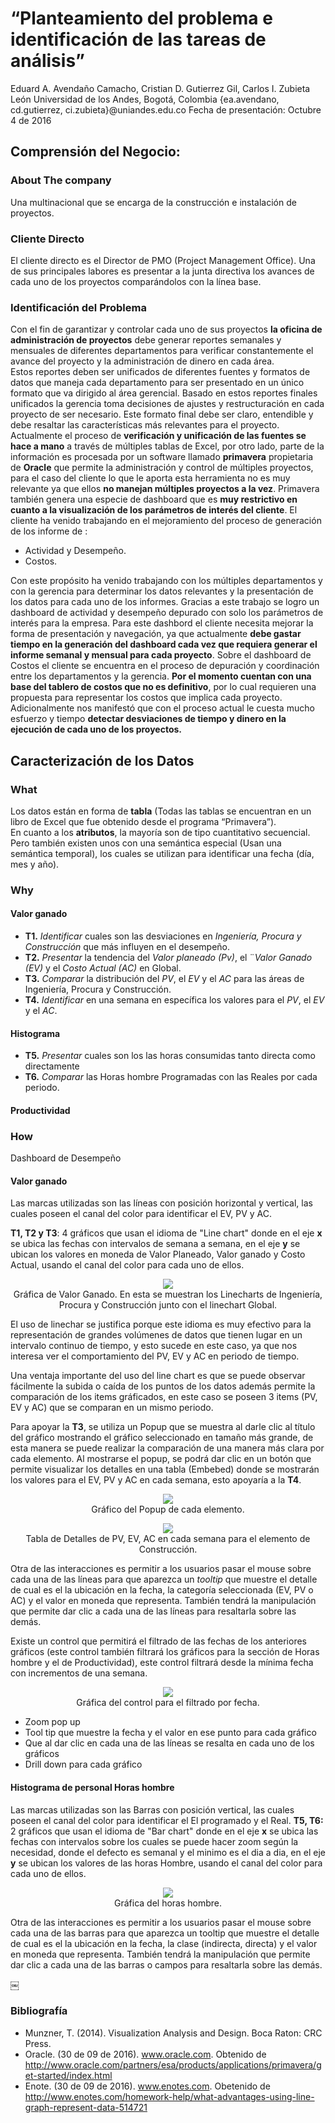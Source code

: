 # “Planteamiento del problema e identificación de las tareas de análisis” 
 
Eduard A. Avendaño Camacho, Cristian D. Gutierrez Gil, Carlos I. Zubieta León 
Universidad de los Andes, Bogotá, Colombia 
{ea.avendano, cd.gutierrez, ci.zubieta}@uniandes.edu.co 
Fecha de presentación: Octubre 4 de 2016 
  
## Comprensión del Negocio:  
 
### About The company
 
Una multinacional que se encarga de la construcción e instalación de proyectos. 

### Cliente Directo 
 
El cliente directo es el Director de PMO (Project Management Office).  Una de sus principales labores es presentar a la junta directiva los avances de cada uno de los proyectos comparándolos con la línea base. 
 
### Identificación del Problema 
 
Con el fin de garantizar y controlar cada uno de sus proyectos **la oficina de administración de proyectos** debe generar reportes semanales y mensuales de diferentes departamentos para verificar constantemente el avance del proyecto y la administración de dinero en cada área.  
Estos reportes deben ser unificados de diferentes fuentes y formatos de datos que maneja cada departamento para ser presentado en un único formato que va dirigido al área gerencial. Basado en estos reportes finales unificados la gerencia toma decisiones de ajustes y restructuración en cada proyecto de ser necesario. Este formato final debe ser claro, entendible y debe resaltar las características más relevantes para el proyecto.  
Actualmente el proceso de **verificación y unificación de las fuentes se hace a mano** a través de múltiples tablas de Excel, por otro lado, parte de la información es procesada por un software llamado **primavera** propietaria de **Oracle** que permite la administración y control de múltiples proyectos, para el caso del cliente lo que le aporta esta herramienta no es muy relevante ya que ellos **no manejan múltiples proyectos a la vez**. Primavera también genera una especie de dashboard que es **muy restrictivo en cuanto a la visualización de los parámetros de interés del cliente**. 
El cliente ha venido trabajando en el mejoramiento del proceso de generación de los informe de : 
- Actividad y Desempeño. 
- Costos. 
 
Con este propósito ha venido trabajando con los múltiples departamentos y con la gerencia para determinar los datos relevantes y la presentación de los datos para cada uno de los informes. Gracias a este trabajo se logro un dashboard de actividad y desempeño depurado con solo los parámetros de interés para la empresa. Para este dashbord el cliente necesita mejorar la forma de presentación y navegación, ya que actualmente **debe gastar tiempo en la generación del dashboard cada vez que requiera generar el informe semanal y mensual para cada proyecto**. 
Sobre el dashboard de Costos el cliente se encuentra en el proceso de depuración y coordinación entre los departamentos y la gerencia. **Por el momento cuentan con una base del tablero de costos  que no es definitivo**, por lo cual requieren una propuesta para representar los costos que implica cada proyecto. 
Adicionalmente nos manifestó que con el proceso actual le cuesta mucho esfuerzo y tiempo **detectar desviaciones de tiempo y dinero en la ejecución de cada uno de los proyectos.** 
 
## Caracterización de los Datos 
### What 
Los datos están en forma de **tabla** (Todas las tablas se encuentran en un libro de Excel que fue obtenido desde el programa “Primavera”).  
En cuanto a los **atributos**, la mayoría son de tipo cuantitativo secuencial.  Pero también existen unos con una semántica especial (Usan una semántica temporal), los cuales se utilizan para identificar una fecha (día, mes y año). 
 
### Why 
 
#### Valor ganado 
- **T1.** *Identificar* cuales son las desviaciones en *Ingeniería, Procura y Construcción* que más influyen en el desempeño. 
- **T2.** *Presentar* la tendencia del *Valor planeado (Pv)*, el ¨*Valor Ganado (EV)* y el *Costo Actual (AC)* en Global. 
- **T3.** *Comparar* la distribución del *PV*, el *EV* y el *AC* para las áreas de Ingeniería, Procura y Construcción. 
- **T4.** *Identificar* en una semana en específica los valores para el *PV*, el *EV* y el *AC*. 
 
#### Histograma 
- **T5.** *Presentar* cuales son los las horas consumidas tanto directa como directamente 
- **T6.** *Comparar* las Horas hombre Programadas con las Reales por cada periodo. 
 
#### Productividad 
 
### How 
  
Dashboard de Desempeño 
 
#### Valor ganado 
 
Las marcas utilizadas son las líneas con posición horizontal y vertical, las cuales poseen el canal del color para identificar el EV, PV y AC. 
 
**T1, T2 y T3**:  4 gráficos que usan el idioma de "Line chart" donde en el eje **x** se ubica las fechas con intervalos de semana a semana, en el eje **y** se ubican los valores en moneda de Valor Planeado, Valor ganado y Costo Actual, usando el canal del color para cada uno de ellos.  

<p align="center"> 
<img src="https://cloud.githubusercontent.com/assets/13947710/19095498/86aa1b54-8a5b-11e6-97cd-985011271fbf.png">  
<br>
Gráfica de Valor Ganado.  En esta se muestran los Linecharts de Ingeniería, Procura y Construcción junto con el linechart Global. 
</p>
El uso de linechar se justifica porque este idioma es muy efectivo para la representación de grandes volúmenes de datos que tienen lugar en un intervalo continuo de tiempo, y esto sucede en este caso, ya que nos interesa ver el comportamiento del PV, EV y AC en periodo de tiempo. 

Una ventaja importante del uso del line chart es que se puede observar fácilmente la subida o caída de los puntos de los datos además permite la comparación de los items gráficados, en este caso se poseen 3 items (PV, EV y AC) que se comparan en un mismo periodo.
 
Para apoyar la **T3**, se utiliza un Popup que se muestra al darle clic al título del gráfico mostrando el gráfico seleccionado en tamaño más grande, de esta manera se puede realizar la comparación de una manera más clara por cada elemento.  Al mostrarse el popup, se podrá dar clic en un botón que permite visualizar los detalles en una tabla (Embebed) donde se mostrarán los valores para el EV, PV y AC en cada semana, esto apoyaría a la **T4**. 

<p align="center"> 
<img src="https://cloud.githubusercontent.com/assets/13947710/19095513/9b7ffea4-8a5b-11e6-9e2a-bceedc65db79.png">  
<br>
Gráfico del Popup de cada elemento.</p>
<p align="center"> 
<img src="https://cloud.githubusercontent.com/assets/13947710/19095525/af22ae52-8a5b-11e6-94c9-9ad35d03939e.png">  
<br>
Tabla de Detalles de PV, EV, AC en cada semana para el elemento de Construcción.</p>
 
Otra de las interacciones es permitir a los usuarios pasar el mouse sobre cada una de las líneas para que aparezca un *tooltip* que muestre el detalle de cual es el la ubicación en la fecha, la categoría seleccionada (EV, PV o AC) y el valor en moneda que representa.  También tendrá la manipulación que permite dar clic a cada una de las líneas para resaltarla sobre las demás. 
 
Existe un control que permitirá el filtrado de las fechas de los anteriores gráficos (este control también filtrará los gráficos para la sección de Horas hombre y el de Productividad), este control filtrará desde la mínima fecha con incrementos de una semana. 

<p align="center"> 
<img src="https://cloud.githubusercontent.com/assets/13947710/19095536/c495a42e-8a5b-11e6-8c5c-d5bc7bf576d5.png">  
<br>
Gráfica del control para el filtrado por fecha.</p>
 
- Zoom pop up 
- Tool tip que muestre la fecha y el valor en ese punto para cada gráfico 
- Que al dar clic en cada una de las líneas se resalta en cada uno de los gráficos 
- Drill down para cada gráfico 
  
#### Histograma de personal Horas hombre 
Las marcas utilizadas son las Barras con posición vertical, las cuales poseen el canal del color para identificar el El programado y el Real.
**T5, T6:**  2 gráficos que usan el idioma de "Bar chart" donde en el eje **x** se ubica las fechas con intervalos sobre los cuales se puede hacer zoom según la necesidad, donde el defecto es semanal y el minimo es el dia a dia, en el eje **y** se ubican los valores de las horas Hombre, usando el canal del color para cada uno de ellos.  

<p align="center"> 
<img src="https://cloud.githubusercontent.com/assets/1551324/19095319/b0e9cd66-8a5a-11e6-92c8-d566773f7770.png">  
<br>
Gráfica del horas hombre.</p>

Otra de las interacciones es permitir a los usuarios pasar el mouse sobre cada una de las barras para que aparezca un tooltip que muestre el detalle de cual es el la ubicación en la fecha, la clase (indirecta, directa) y el valor en moneda que representa.  También tendrá la manipulación que permite dar clic a cada una de las barras o campos para resaltarla sobre las demás. 
 
 
 
￼ 
### Bibliografía 
- Munzner, T. (2014). Visualization Analysis and Design. Boca Raton: CRC Press. 
- Oracle. (30 de 09 de 2016). www.oracle.com. Obtenido de http://www.oracle.com/partners/esa/products/applications/primavera/get-started/index.html 
- Enote. (30 de 09 de 2016). www.enotes.com.  Obetenido de http://www.enotes.com/homework-help/what-advantages-using-line-graph-represent-data-514721

